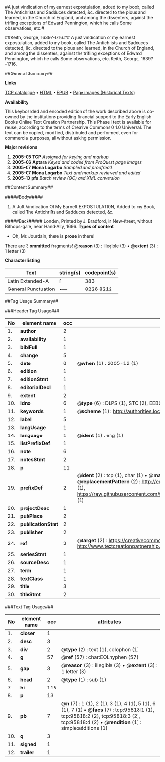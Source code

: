 #A just vindication of my earnest expostulation, added to my book, called The Antichrists and Sadduces detected, &c. directed to the pious and learned, in the Church of England, and among the dissenters, against the trifling exceptions of Edward Pennington, which he calls Some observations, etc.#

##Keith, George, 1639?-1716.##
A just vindication of my earnest expostulation, added to my book, called The Antichrists and Sadduces detected, &c. directed to the pious and learned, in the Church of England, and among the dissenters, against the trifling exceptions of Edward Pennington, which he calls Some observations, etc.
Keith, George, 1639?-1716.

##General Summary##

**Links**

[TCP catalogue](http://www.ota.ox.ac.uk/tcp/)  • 
[HTML](http://tei.it.ox.ac.uk/tcp/Texts-HTML/free/A47/A47155.html)  • 
[EPUB](http://tei.it.ox.ac.uk/tcp/Texts-EPUB/free/A47/A47155.epub) • 
[Page images (Historical Texts)](https://data.historicaltexts.jisc.ac.uk/view?pubId=eebo-12937432e&pageId=eebo-12937432e-95818-1)

**Availability**

This keyboarded and encoded edition of the
	       work described above is co-owned by the institutions
	       providing financial support to the Early English Books
	       Online Text Creation Partnership. This Phase I text is
	       available for reuse, according to the terms of Creative
	       Commons 0 1.0 Universal. The text can be copied,
	       modified, distributed and performed, even for
	       commercial purposes, all without asking permission.

**Major revisions**

1. __2005-05__ __TCP__ *Assigned for keying and markup*
1. __2005-06__ __Aptara__ *Keyed and coded from ProQuest page images*
1. __2005-07__ __Mona Logarbo__ *Sampled and proofread*
1. __2005-07__ __Mona Logarbo__ *Text and markup reviewed and edited*
1. __2005-10__ __pfs__ *Batch review (QC) and XML conversion*

##Content Summary##

#####Body#####

1. A
Juſt Vindication
Of My Earneſt
EXPOSTULATION,
Added to my Book, called
The Antichriſts and Sadduces detected, &c.

#####Back#####
London, Printed by J. Bradford, in New-ſtreet, without Biſhops-gate,
near Hand-Ally, 1696.
**Types of content**

  * Oh, Mr. Jourdain, there is **prose** in there!

There are 3 **ommitted** fragments! 
 @__reason__ (3) : illegible (3)  •  @__extent__ (3) : 1 letter (3)

**Character listing**


|Text|string(s)|codepoint(s)|
|---|---|---|
|Latin Extended-A|ſ|383|
|General Punctuation|•—|8226 8212|

##Tag Usage Summary##

###Header Tag Usage###

|No|element name|occ|attributes|
|---|---|---|---|
|1.|__author__|2||
|2.|__availability__|1||
|3.|__biblFull__|1||
|4.|__change__|5||
|5.|__date__|8| @__when__ (1) : 2005-12 (1)|
|6.|__edition__|1||
|7.|__editionStmt__|1||
|8.|__editorialDecl__|1||
|9.|__extent__|2||
|10.|__idno__|6| @__type__ (6) : DLPS (1), STC (2), EEBO-CITATION (1), OCLC (1), VID (1)|
|11.|__keywords__|1| @__scheme__ (1) : http://authorities.loc.gov/ (1)|
|12.|__label__|5||
|13.|__langUsage__|1||
|14.|__language__|1| @__ident__ (1) : eng (1)|
|15.|__listPrefixDef__|1||
|16.|__note__|6||
|17.|__notesStmt__|2||
|18.|__p__|11||
|19.|__prefixDef__|2| @__ident__ (2) : tcp (1), char (1)  •  @__matchPattern__ (2) : ([0-9\-]+):([0-9IVX]+) (1), (.+) (1)  •  @__replacementPattern__ (2) : http://eebo.chadwyck.com/downloadtiff?vid=$1&page=$2 (1), https://raw.githubusercontent.com/textcreationpartnership/Texts/master/tcpchars.xml#$1 (1)|
|20.|__projectDesc__|1||
|21.|__pubPlace__|2||
|22.|__publicationStmt__|2||
|23.|__publisher__|2||
|24.|__ref__|2| @__target__ (2) : https://creativecommons.org/publicdomain/zero/1.0/ (1), http://www.textcreationpartnership.org/docs/. (1)|
|25.|__seriesStmt__|1||
|26.|__sourceDesc__|1||
|27.|__term__|1||
|28.|__textClass__|1||
|29.|__title__|3||
|30.|__titleStmt__|2||


###Text Tag Usage###

|No|element name|occ|attributes|
|---|---|---|---|
|1.|__closer__|1||
|2.|__desc__|3||
|3.|__div__|2| @__type__ (2) : text (1), colophon (1)|
|4.|__g__|57| @__ref__ (57) : char:EOLhyphen (57)|
|5.|__gap__|3| @__reason__ (3) : illegible (3)  •  @__extent__ (3) : 1 letter (3)|
|6.|__head__|2| @__type__ (1) : sub (1)|
|7.|__hi__|115||
|8.|__p__|13||
|9.|__pb__|7| @__n__ (7) : 1 (1), 2 (1), 3 (1), 4 (1), 5 (1), 6 (1), 7 (1)  •  @__facs__ (7) : tcp:95818:1 (1), tcp:95818:2 (2), tcp:95818:3 (2), tcp:95818:4 (2)  •  @__rendition__ (1) : simple:additions (1)|
|10.|__q__|3||
|11.|__signed__|1||
|12.|__trailer__|1||
